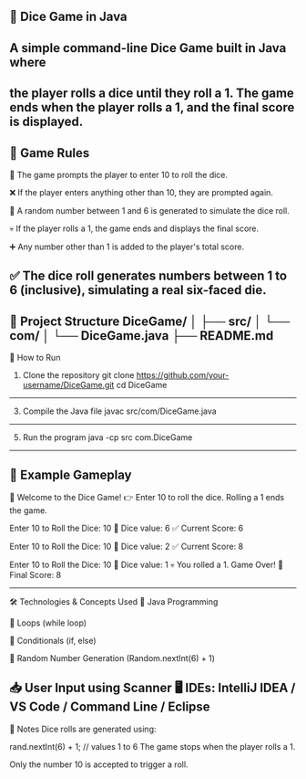 🎲 Dice Game in Java
---
A simple command-line Dice Game built in Java where 
---
the player rolls a dice until they roll a 1. 
The game ends when the player rolls a 1, 
and the final score is displayed.
---

📜 Game Rules
---
🔢 The game prompts the player to enter 10 to roll the dice.

❌ If the player enters anything other than 10, they are prompted again.

🎲 A random number between 1 and 6 is generated to simulate the dice roll.

💀 If the player rolls a 1, the game ends and displays the final score.

➕ Any number other than 1 is added to the player's total score.

✅ The dice roll generates numbers between 1 to 6 (inclusive), simulating a real six-faced die.
---

📂 Project Structure
DiceGame/
│
├── src/
│   └── com/
│       └── DiceGame.java
├── README.md
---
🚀 How to Run
1. Clone the repository
git clone https://github.com/your-username/DiceGame.git
cd DiceGame
---
3. Compile the Java file
javac src/com/DiceGame.java
---
5. Run the program
java -cp src com.DiceGame
---
📸 Example Gameplay
---
🎲 Welcome to the Dice Game!
👉 Enter 10 to roll the dice. Rolling a 1 ends the game.

Enter 10 to Roll the Dice: 10
🎲 Dice value: 6
✅ Current Score: 6

Enter 10 to Roll the Dice: 10
🎲 Dice value: 2
✅ Current Score: 8

Enter 10 to Roll the Dice: 10
🎲 Dice value: 1
💀 You rolled a 1. Game Over!
🏁 Final Score: 8


---
🛠️ Technologies & Concepts Used
🧠 Java Programming

🔁 Loops (while loop)

🔀 Conditionals (if, else)

🎲 Random Number Generation (Random.nextInt(6) + 1)

📥 User Input using Scanner
🖥️ IDEs: IntelliJ IDEA / VS Code / Command Line / Eclipse
---

📌 Notes
Dice rolls are generated using:

rand.nextInt(6) + 1; // values 1 to 6
The game stops when the player rolls a 1.

Only the number 10 is accepted to trigger a roll.



